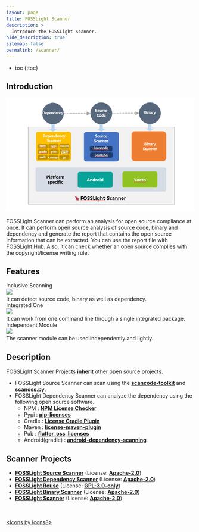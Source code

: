 ```yaml
---
layout: page
title: FOSSLight Scanner
description: >
  Introduce the FOSSLight Scanner.
hide_description: true
sitemap: false
permalink: /scanner/
---
```


* toc
{:toc}

## Introduction

![](../assets/img/fosslight_scanner.png)

FOSSLight Scanner can perform an analysis for open source compliance at once. It can perform open source analysis of source code, binary and dependency and generate the report that contains the open source information that can be extracted. You can use the report file with [FOSSLight Hub](/fosslight). Also, it can check whether an open source complies with the copyright/license writing rule.

## Features

<div class="flex-container">
  <div class="flex-contents">
    <div>
      <div id="feature_title">
        Inclusive Scanning
      </div>
      <div id="feature_img">
        <img src="https://img.icons8.com/dotty/80/000000/check-all.png"/>
      </div>
      <div id="feature_content">
        It can detect source code, binary as well as dependency.
      </div>
    </div>
  </div>

  <div class="flex-contents">
    <div>
      <div id="feature_title">
        Integrated One
      </div>
      <div id="feature_img">
        <img src="https://img.icons8.com/wired/64/000000/workspace-one.png"/>
      </div>
      <div id="feature_content">
        It can work from one command line through a single integrated package.
      </div>
    </div>
  </div>

  <div class="flex-contents">
    <div>
      <div id="feature_title">
        Independent Module
      </div>
      <div id="feature_img">
        <img src="https://img.icons8.com/dotty/80/000000/module.png"/>
      </div>
      <div id="feature_content">
        The scanner module can be used independently and lightly.
      </div>
    </div>
  </div>
</div>

## Description

FOSSLight Scanner Projects **inherit** other open source projects.

- FOSSLight Source Scanner can scan using the **[scancode-toolkit](https://github.com/nexB/scancode-toolkit)** and **[scanoss.py](https://github.com/scanoss/scanoss.py)**.
- FOSSLight Dependency Scanner can analyze the dependency using the following open source software.
  - NPM : **[NPM License Checker](https://github.com/davglass/license-checker)**
  - Pypi : **[pip-licenses](https://github.com/raimon49/pip-licenses)**
  - Gradle : **[License Gradle Plugin](https://github.com/hierynomus/license-gradle-plugin)**
  - Maven : **[license-maven-plugin](https://github.com/mojohaus/license-maven-plugin)**
  - Pub : **[flutter_oss_licenses](https://github.com/espresso3389/flutter_oss_licenses)**
  - Android(gradle) : **[android-dependency-scanning](https://github.com/fosslight/android-dependency-scanning)**

## Scanner Projects

- [**FOSSLight Source Scanner**](https://github.com/fosslight/fosslight_source_scanner) (License: [**Apache-2.0**](https://github.com/fosslight/fosslight_source_scanner/blob/main/LICENSE))
- [**FOSSLight Dependency Scanner**](https://github.com/fosslight/fosslight_dependency_scanner) (License: [**Apache-2.0**](https://github.com/fosslight/fosslight_dependency_scanner/blob/main/LICENSE))
- [**FOSSLight Reuse**](https://github.com/fosslight/fosslight_reuse) (License: [**GPL-3.0-only**](https://github.com/fosslight/fosslight_reuse/blob/main/LICENSE))
- [**FOSSLight Binary Scanner**](https://github.com/fosslight/fosslight_binary_scanner) (License: [**Apache-2.0**](https://github.com/fosslight/fosslight_binary_scanner/blob/main/LICENSE))
- [**FOSSLight Scanner**](https://github.com/fosslight/fosslight_scanner) (License: [**Apache-2.0**](https://github.com/fosslight/fosslight_scanner/blob/main/LICENSE))

<br/>
<br/>
<div class="right"><a href="https://icons8.com/icon">&lt;Icons by Icons8&gt;</a></div>
